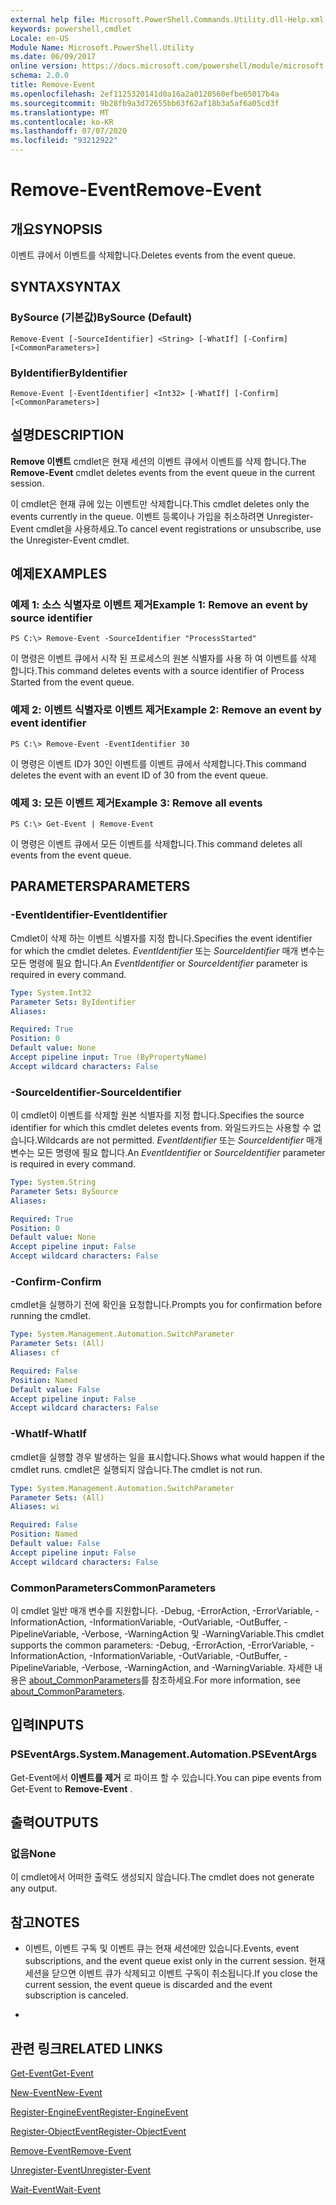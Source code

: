 ```yaml
---
external help file: Microsoft.PowerShell.Commands.Utility.dll-Help.xml
keywords: powershell,cmdlet
Locale: en-US
Module Name: Microsoft.PowerShell.Utility
ms.date: 06/09/2017
online version: https://docs.microsoft.com/powershell/module/microsoft.powershell.utility/remove-event?view=powershell-7.1&WT.mc_id=ps-gethelp
schema: 2.0.0
title: Remove-Event
ms.openlocfilehash: 2ef1125320141d0a16a2a0120560efbe65017b4a
ms.sourcegitcommit: 9b28fb9a3d72655bb63f62af18b3a5af6a05cd3f
ms.translationtype: MT
ms.contentlocale: ko-KR
ms.lasthandoff: 07/07/2020
ms.locfileid: "93212922"
---
```

# <span data-ttu-id="2391f-103">Remove-Event</span><span class="sxs-lookup"><span data-stu-id="2391f-103">Remove-Event</span></span>

## <span data-ttu-id="2391f-104">개요</span><span class="sxs-lookup"><span data-stu-id="2391f-104">SYNOPSIS</span></span>
<span data-ttu-id="2391f-105">이벤트 큐에서 이벤트를 삭제합니다.</span><span class="sxs-lookup"><span data-stu-id="2391f-105">Deletes events from the event queue.</span></span>

## <span data-ttu-id="2391f-106">SYNTAX</span><span class="sxs-lookup"><span data-stu-id="2391f-106">SYNTAX</span></span>

### <span data-ttu-id="2391f-107">BySource (기본값)</span><span class="sxs-lookup"><span data-stu-id="2391f-107">BySource (Default)</span></span>

```
Remove-Event [-SourceIdentifier] <String> [-WhatIf] [-Confirm] [<CommonParameters>]
```

### <span data-ttu-id="2391f-108">ByIdentifier</span><span class="sxs-lookup"><span data-stu-id="2391f-108">ByIdentifier</span></span>

```
Remove-Event [-EventIdentifier] <Int32> [-WhatIf] [-Confirm] [<CommonParameters>]
```

## <span data-ttu-id="2391f-109">설명</span><span class="sxs-lookup"><span data-stu-id="2391f-109">DESCRIPTION</span></span>
<span data-ttu-id="2391f-110">**Remove 이벤트** cmdlet은 현재 세션의 이벤트 큐에서 이벤트를 삭제 합니다.</span><span class="sxs-lookup"><span data-stu-id="2391f-110">The **Remove-Event** cmdlet deletes events from the event queue in the current session.</span></span>

<span data-ttu-id="2391f-111">이 cmdlet은 현재 큐에 있는 이벤트만 삭제합니다.</span><span class="sxs-lookup"><span data-stu-id="2391f-111">This cmdlet deletes only the events currently in the queue.</span></span>
<span data-ttu-id="2391f-112">이벤트 등록이나 가입을 취소하려면 Unregister-Event cmdlet을 사용하세요.</span><span class="sxs-lookup"><span data-stu-id="2391f-112">To cancel event registrations or unsubscribe, use the Unregister-Event cmdlet.</span></span>

## <span data-ttu-id="2391f-113">예제</span><span class="sxs-lookup"><span data-stu-id="2391f-113">EXAMPLES</span></span>

### <span data-ttu-id="2391f-114">예제 1: 소스 식별자로 이벤트 제거</span><span class="sxs-lookup"><span data-stu-id="2391f-114">Example 1: Remove an event by source identifier</span></span>

```
PS C:\> Remove-Event -SourceIdentifier "ProcessStarted"
```

<span data-ttu-id="2391f-115">이 명령은 이벤트 큐에서 시작 된 프로세스의 원본 식별자를 사용 하 여 이벤트를 삭제 합니다.</span><span class="sxs-lookup"><span data-stu-id="2391f-115">This command deletes events with a source identifier of Process Started from the event queue.</span></span>

### <span data-ttu-id="2391f-116">예제 2: 이벤트 식별자로 이벤트 제거</span><span class="sxs-lookup"><span data-stu-id="2391f-116">Example 2: Remove an event by event identifier</span></span>

```
PS C:\> Remove-Event -EventIdentifier 30
```

<span data-ttu-id="2391f-117">이 명령은 이벤트 ID가 30인 이벤트를 이벤트 큐에서 삭제합니다.</span><span class="sxs-lookup"><span data-stu-id="2391f-117">This command deletes the event with an event ID of 30 from the event queue.</span></span>

### <span data-ttu-id="2391f-118">예제 3: 모든 이벤트 제거</span><span class="sxs-lookup"><span data-stu-id="2391f-118">Example 3: Remove all events</span></span>

```
PS C:\> Get-Event | Remove-Event
```

<span data-ttu-id="2391f-119">이 명령은 이벤트 큐에서 모든 이벤트를 삭제합니다.</span><span class="sxs-lookup"><span data-stu-id="2391f-119">This command deletes all events from the event queue.</span></span>

## <span data-ttu-id="2391f-120">PARAMETERS</span><span class="sxs-lookup"><span data-stu-id="2391f-120">PARAMETERS</span></span>

### <span data-ttu-id="2391f-121">-EventIdentifier</span><span class="sxs-lookup"><span data-stu-id="2391f-121">-EventIdentifier</span></span>
<span data-ttu-id="2391f-122">Cmdlet이 삭제 하는 이벤트 식별자를 지정 합니다.</span><span class="sxs-lookup"><span data-stu-id="2391f-122">Specifies the event identifier for which the cmdlet deletes.</span></span>
<span data-ttu-id="2391f-123">*EventIdentifier* 또는 *SourceIdentifier* 매개 변수는 모든 명령에 필요 합니다.</span><span class="sxs-lookup"><span data-stu-id="2391f-123">An *EventIdentifier* or *SourceIdentifier* parameter is required in every command.</span></span>

```yaml
Type: System.Int32
Parameter Sets: ByIdentifier
Aliases:

Required: True
Position: 0
Default value: None
Accept pipeline input: True (ByPropertyName)
Accept wildcard characters: False
```

### <span data-ttu-id="2391f-124">-SourceIdentifier</span><span class="sxs-lookup"><span data-stu-id="2391f-124">-SourceIdentifier</span></span>
<span data-ttu-id="2391f-125">이 cmdlet이 이벤트를 삭제할 원본 식별자를 지정 합니다.</span><span class="sxs-lookup"><span data-stu-id="2391f-125">Specifies the source identifier for which this cmdlet deletes events from.</span></span>
<span data-ttu-id="2391f-126">와일드카드는 사용할 수 없습니다.</span><span class="sxs-lookup"><span data-stu-id="2391f-126">Wildcards are not permitted.</span></span>
<span data-ttu-id="2391f-127">*EventIdentifier* 또는 *SourceIdentifier* 매개 변수는 모든 명령에 필요 합니다.</span><span class="sxs-lookup"><span data-stu-id="2391f-127">An *EventIdentifier* or *SourceIdentifier* parameter is required in every command.</span></span>

```yaml
Type: System.String
Parameter Sets: BySource
Aliases:

Required: True
Position: 0
Default value: None
Accept pipeline input: False
Accept wildcard characters: False
```

### <span data-ttu-id="2391f-128">-Confirm</span><span class="sxs-lookup"><span data-stu-id="2391f-128">-Confirm</span></span>
<span data-ttu-id="2391f-129">cmdlet을 실행하기 전에 확인을 요청합니다.</span><span class="sxs-lookup"><span data-stu-id="2391f-129">Prompts you for confirmation before running the cmdlet.</span></span>

```yaml
Type: System.Management.Automation.SwitchParameter
Parameter Sets: (All)
Aliases: cf

Required: False
Position: Named
Default value: False
Accept pipeline input: False
Accept wildcard characters: False
```

### <span data-ttu-id="2391f-130">-WhatIf</span><span class="sxs-lookup"><span data-stu-id="2391f-130">-WhatIf</span></span>
<span data-ttu-id="2391f-131">cmdlet을 실행할 경우 발생하는 일을 표시합니다.</span><span class="sxs-lookup"><span data-stu-id="2391f-131">Shows what would happen if the cmdlet runs.</span></span>
<span data-ttu-id="2391f-132">cmdlet은 실행되지 않습니다.</span><span class="sxs-lookup"><span data-stu-id="2391f-132">The cmdlet is not run.</span></span>

```yaml
Type: System.Management.Automation.SwitchParameter
Parameter Sets: (All)
Aliases: wi

Required: False
Position: Named
Default value: False
Accept pipeline input: False
Accept wildcard characters: False
```

### <span data-ttu-id="2391f-133">CommonParameters</span><span class="sxs-lookup"><span data-stu-id="2391f-133">CommonParameters</span></span>
<span data-ttu-id="2391f-134">이 cmdlet 일반 매개 변수를 지원합니다. -Debug, -ErrorAction, -ErrorVariable, -InformationAction, -InformationVariable, -OutVariable, -OutBuffer, -PipelineVariable, -Verbose, -WarningAction 및 -WarningVariable.</span><span class="sxs-lookup"><span data-stu-id="2391f-134">This cmdlet supports the common parameters: -Debug, -ErrorAction, -ErrorVariable, -InformationAction, -InformationVariable, -OutVariable, -OutBuffer, -PipelineVariable, -Verbose, -WarningAction, and -WarningVariable.</span></span> <span data-ttu-id="2391f-135">자세한 내용은 [about_CommonParameters](https://go.microsoft.com/fwlink/?LinkID=113216)를 참조하세요.</span><span class="sxs-lookup"><span data-stu-id="2391f-135">For more information, see [about_CommonParameters](https://go.microsoft.com/fwlink/?LinkID=113216).</span></span>

## <span data-ttu-id="2391f-136">입력</span><span class="sxs-lookup"><span data-stu-id="2391f-136">INPUTS</span></span>

### <span data-ttu-id="2391f-137">PSEventArgs.</span><span class="sxs-lookup"><span data-stu-id="2391f-137">System.Management.Automation.PSEventArgs</span></span>
<span data-ttu-id="2391f-138">Get-Event에서 **이벤트를 제거** 로 파이프 할 수 있습니다.</span><span class="sxs-lookup"><span data-stu-id="2391f-138">You can pipe events from Get-Event to **Remove-Event** .</span></span>

## <span data-ttu-id="2391f-139">출력</span><span class="sxs-lookup"><span data-stu-id="2391f-139">OUTPUTS</span></span>

### <span data-ttu-id="2391f-140">없음</span><span class="sxs-lookup"><span data-stu-id="2391f-140">None</span></span>
<span data-ttu-id="2391f-141">이 cmdlet에서 어떠한 출력도 생성되지 않습니다.</span><span class="sxs-lookup"><span data-stu-id="2391f-141">The cmdlet does not generate any output.</span></span>

## <span data-ttu-id="2391f-142">참고</span><span class="sxs-lookup"><span data-stu-id="2391f-142">NOTES</span></span>

* <span data-ttu-id="2391f-143">이벤트, 이벤트 구독 및 이벤트 큐는 현재 세션에만 있습니다.</span><span class="sxs-lookup"><span data-stu-id="2391f-143">Events, event subscriptions, and the event queue exist only in the current session.</span></span> <span data-ttu-id="2391f-144">현재 세션을 닫으면 이벤트 큐가 삭제되고 이벤트 구독이 취소됩니다.</span><span class="sxs-lookup"><span data-stu-id="2391f-144">If you close the current session, the event queue is discarded and the event subscription is canceled.</span></span>

*

## <span data-ttu-id="2391f-145">관련 링크</span><span class="sxs-lookup"><span data-stu-id="2391f-145">RELATED LINKS</span></span>

[<span data-ttu-id="2391f-146">Get-Event</span><span class="sxs-lookup"><span data-stu-id="2391f-146">Get-Event</span></span>](Get-Event.md)

[<span data-ttu-id="2391f-147">New-Event</span><span class="sxs-lookup"><span data-stu-id="2391f-147">New-Event</span></span>](New-Event.md)

[<span data-ttu-id="2391f-148">Register-EngineEvent</span><span class="sxs-lookup"><span data-stu-id="2391f-148">Register-EngineEvent</span></span>](Register-EngineEvent.md)

[<span data-ttu-id="2391f-149">Register-ObjectEvent</span><span class="sxs-lookup"><span data-stu-id="2391f-149">Register-ObjectEvent</span></span>](Register-ObjectEvent.md)

[<span data-ttu-id="2391f-150">Remove-Event</span><span class="sxs-lookup"><span data-stu-id="2391f-150">Remove-Event</span></span>](Remove-Event.md)

[<span data-ttu-id="2391f-151">Unregister-Event</span><span class="sxs-lookup"><span data-stu-id="2391f-151">Unregister-Event</span></span>](Unregister-Event.md)

[<span data-ttu-id="2391f-152">Wait-Event</span><span class="sxs-lookup"><span data-stu-id="2391f-152">Wait-Event</span></span>](Wait-Event.md)

